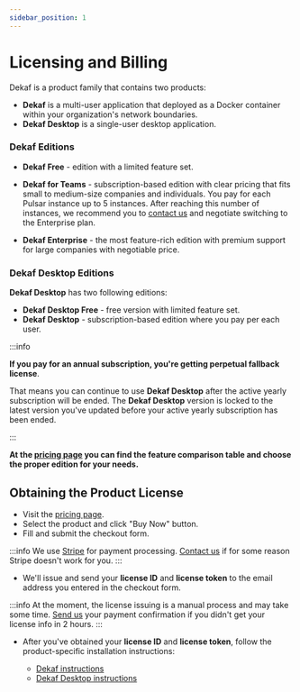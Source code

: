 ```yaml
---
sidebar_position: 1
---
```


# Licensing and Billing

Dekaf is a product family that contains two products:
- **Dekaf** is a multi-user application that deployed as a Docker container within your organization's network boundaries.
- **Dekaf Desktop** is a single-user desktop application.

### Dekaf Editions

- **Dekaf Free** - edition with a limited feature set.

- **Dekaf for Teams** - subscription-based edition with clear pricing that fits small to medium-size companies and individuals.
  You pay for each Pulsar instance up to 5 instances. After reaching this number of instances, we recommend you to [contact us](/support) and negotiate switching to the Enterprise plan.

- **Dekaf Enterprise** - the most feature-rich edition with premium support for large companies with negotiable price.

### Dekaf Desktop Editions

**Dekaf Desktop** has two following editions:

- **Dekaf Desktop Free** - free version with limited feature set.
- **Dekaf Desktop** - subscription-based edition where you pay per each user.

:::info

**If you pay for an annual subscription, you're getting perpetual fallback license**. 

That means you can continue to use **Dekaf Desktop** after the active yearly subscription will be ended. The **Dekaf Desktop** version is locked to the latest version you've updated before your active yearly subscription has been ended.

:::

**At the [pricing page](/pricing) you can find the feature comparison table and choose the proper edition for your needs.**

## Obtaining the Product License

- Visit the [pricing page](/pricing).
- Select the product and click "Buy Now" button.
- Fill and submit the checkout form.

:::info
  We use [Stripe](https://stripe.com) for payment processing. [Contact us](/support) if for some reason Stripe doesn't work for you.
:::

- We'll issue and send your **license ID** and **license token** to the email address you entered in the checkout form. 

:::info
At the moment, the license issuing is a manual process and may take some time. [Send us](/support) your payment confirmation if you didn't get your license info in 2 hours.
:::

- After you've obtained your **license ID** and **license token**, follow the product-specific installation instructions:

  - [Dekaf instructions](./)
  - [Dekaf Desktop instructions](./)
